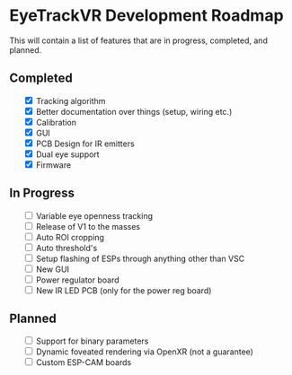 # EyeTrackVR Development Roadmap

This will contain a list of features that are in progress, completed, and planned.

## Completed

<div>
    <ul style="list-style: none;">
        <li>
            <input type="checkbox" checked>
            <label>Tracking algorithm</label>
        </li>
        <li>
            <input type="checkbox" checked>
            <label>Better documentation over things (setup, wiring etc.)</label>
        </li>
        <li>
            <input type="checkbox" checked>
            <label>Calibration</label>
        </li>
        <li>
            <input type="checkbox" checked>
            <label>GUI</label>
        </li>
        <li>
            <input type="checkbox" checked>
            <label>PCB Design for IR emitters</label>
        </li>
        <li>
            <input type="checkbox" checked>
            <label>Dual eye support</label>
        </li>
        <li>
            <input type="checkbox" checked>
            <label>Firmware</label>
        </li>
    </ul>
</div>

## In Progress

<div>
    <ul style="list-style: none;">
        <li>
            <input type="checkbox" unchecked>
            <label>Variable eye openness tracking</label>
        </li>
        <li>
            <input type="checkbox" unchecked>
            <label>Release of V1 to the masses</label>
        </li>
        <li>
            <input type="checkbox" unchecked>
            <label>Auto ROI cropping</label>
        </li>
        <li>
            <input type="checkbox" unchecked>
            <label>Auto threshold's</label>
        </li>
        <li>
            <input type="checkbox" unchecked>
            <label>Setup flashing of ESPs through anything other than VSC</label>
        </li>
        <li>
            <input type="checkbox" unchecked>
            <label>New GUI</label>
        </li>
        <li>
            <input type="checkbox" unchecked>
            <label>Power regulator board</label>
        </li>
        <li>
            <input type="checkbox" unchecked>
            <label>New IR LED PCB (only for the power reg board)</label>
        </li>
    </ul>
</div>

## Planned

<div>
    <ul style="list-style: none;">
        <li>
            <input type="checkbox" unchecked>
            <label>Support for binary parameters</label>
        </li>
        <li>
            <input type="checkbox" unchecked>
            <label>Dynamic foveated rendering via OpenXR (not a guarantee)</label>
        </li>
        <li>
            <input type="checkbox" unchecked>
            <label>Custom ESP-CAM boards</label>
        </li>
    </ul>
</div>
